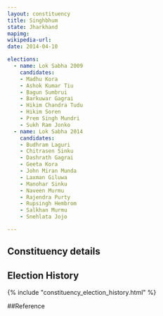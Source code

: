```yaml
---
layout: constituency
title: Singhbhum
state: Jharkhand
mapimg: 
wikipedia-url: 
date: 2014-04-10

elections: 
  - name: Lok Sabha 2009
    candidates: 
    - Madhu Kora 
    - Ashok Kumar Tiu 
    - Bagun Sumbrui 
    - Barkuwar Gagrai 
    - Hikim Chandra Tudu 
    - Hikim Soren 
    - Prem Singh Mundri 
    - Sukh Ram Jonko  
  - name: Lok Sabha 2014
    candidates: 
    - Budhram Laguri 
    - Chitrasen Sinku 
    - Dashrath Gagrai 
    - Geeta Kora 
    - John Miran Munda 
    - Laxman Giluwa 
    - Manohar Sinku 
    - Naveen Murmu 
    - Rajendra Purty 
    - Rupsingh Hembrom 
    - Salkhan Murmu 
    - Snehlata Jojo  

---
```


## Constituency details


## Election History
{% include "constituency_election_history.html" %}

##Reference
